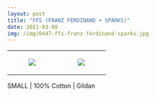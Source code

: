 ```yaml
---
layout: post
title: "FFS (FRANZ FERDINAND + SPARKS)"
date: 2021-03-08
img: /img/0447-ffs-franz-ferdinand-sparks.jpg
---
```




<table style="width:100%;"><tr><td style="vertical-align:top;">
      <figure class="tmblr-full" data-orig-height="2048" data-orig-width="1365" data-orig-src="https://concertshirts.netlify.app/shirts/0447/0447-01.jpg"><img src="https://64.media.tumblr.com/704d5b398fe4352c2d3cf3536c570748/ef5819c1adf49306-cb/s540x810/94a455a9484dc7c764faac26dbeb9d4c1b555e36.jpg" data-orig-height="2048" data-orig-width="1365" data-orig-src="https://concertshirts.netlify.app/shirts/0447/0447-01.jpg"/></figure></td>
    <td style="vertical-align:top;">
      <figure class="tmblr-full" data-orig-height="2048" data-orig-width="1365" data-orig-src="https://concertshirts.netlify.app/shirts/0447/0447-02.jpg"><img src="https://64.media.tumblr.com/a53aeec0bb2cdf62014999ac08a23439/ef5819c1adf49306-33/s540x810/ea716f310640cc08106fe851b978ca0ed3224c67.jpg" data-orig-height="2048" data-orig-width="1365" data-orig-src="https://concertshirts.netlify.app/shirts/0447/0447-02.jpg"/></figure></td>
  </tr></table><p>
  SMALL | 100% Cotton | Gildan
</p>
